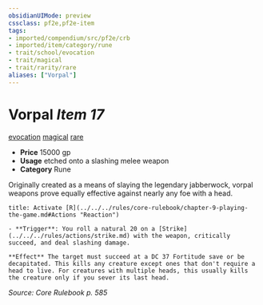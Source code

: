 ```yaml
---
obsidianUIMode: preview
cssclass: pf2e,pf2e-item
tags:
- imported/compendium/src/pf2e/crb
- imported/item/category/rune
- trait/school/evocation
- trait/magical
- trait/rarity/rare
aliases: ["Vorpal"]
---
```

# Vorpal *Item 17*  
[evocation](evocation.md)  [magical](magical.md)  [rare](rare.md)  

- **Price** 15000 gp
- **Usage** etched onto a slashing melee weapon
- **Category** Rune

Originally created as a means of slaying the legendary jabberwock, vorpal weapons prove equally effective against nearly any foe with a head.

```ad-embed-ability
title: Activate [R](../../../rules/core-rulebook/chapter-9-playing-the-game.md#Actions "Reaction")

- **Trigger**: You roll a natural 20 on a [Strike](../../../rules/actions/strike.md) with the weapon, critically succeed, and deal slashing damage.

**Effect** The target must succeed at a DC 37 Fortitude save or be decapitated. This kills any creature except ones that don't require a head to live. For creatures with multiple heads, this usually kills the creature only if you sever its last head.
```

*Source: Core Rulebook p. 585*
